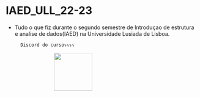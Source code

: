 # IAED_ULL_22-23

- Tudo o que fiz durante o segundo semestre de Introduçao de estrutura e analise de dados(IAED) na Universidade Lusiada de Lisboa.

		Discord do curso⤵⤵⤵⤵
<a style="display: block; margin-left: auto; margin-right: auto; width: 50%" href="https://discord.gg/5324s48sVn"><img src="https://cdn.discordapp.com/attachments/1092428534443687966/1092432235937927268/O6gH7cCgZO7NLtJPEyjUv2HSJmA4PpAYP8HS8K946LJOk8AAAAASUVORK5CYII.png" width=100 higth=100 ></img></a>